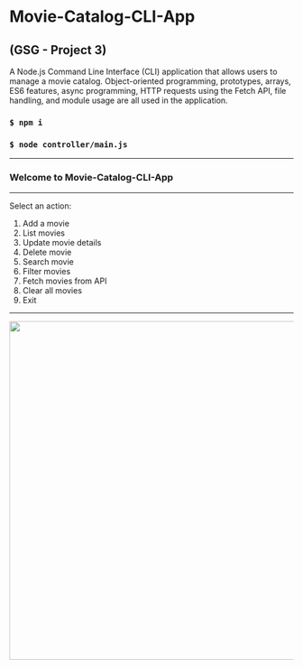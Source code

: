 # Movie-Catalog-CLI-App
## (GSG - Project 3)
A Node.js Command Line Interface (CLI) application that allows users to manage a movie catalog. 
Object-oriented programming, prototypes, arrays, ES6 features, async programming, HTTP requests using the Fetch API, 
file handling, and module usage are all used in the application.

### `$ npm i`
### `$ node controller/main.js`

***
### Welcome to Movie-Catalog-CLI-App
***
Select an action:         
  1) Add a movie          
  2) List movies          
  3) Update movie details 
  4) Delete movie         
  5) Search movie         
  6) Filter movies        
  7) Fetch movies from API
  8) Clear all movies     
  9) Exit                 
***

<div align="center" >
  <img src="https://github.com/Mohammad-Abohasan/Movie-Catalog-CLI-App/assets/74917940/03fa71ab-7aee-4c75-81cb-ec8a8652c4c7" width="600px"/>
</div>
